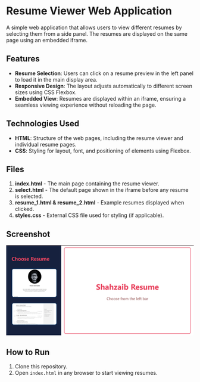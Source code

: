 # Resume Viewer Web Application

A simple web application that allows users to view different resumes by selecting them from a side panel. The resumes are displayed on the same page using an embedded iframe.

## Features
- **Resume Selection**: Users can click on a resume preview in the left panel to load it in the main display area.
- **Responsive Design**: The layout adjusts automatically to different screen sizes using CSS Flexbox.
- **Embedded View**: Resumes are displayed within an iframe, ensuring a seamless viewing experience without reloading the page.

## Technologies Used
- **HTML**: Structure of the web pages, including the resume viewer and individual resume pages.
- **CSS**: Styling for layout, font, and positioning of elements using Flexbox.

## Files
1. **index.html** - The main page containing the resume viewer.
2. **select.html** - The default page shown in the iframe before any resume is selected.
3. **resume_1.html & resume_2.html** - Example resumes displayed when clicked.
4. **styles.css** - External CSS file used for styling (if applicable).

## Screenshot

![Resume Viewer Screenshot](images/readme.png)

## How to Run
1. Clone this repository.
2. Open `index.html` in any browser to start viewing resumes.
